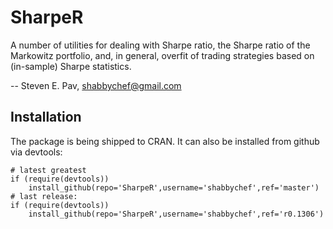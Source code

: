 # SharpeR

A number of utilities for dealing with Sharpe ratio, the Sharpe ratio of the
Markowitz portfolio, and, in general, overfit of trading strategies based on
(in-sample) Sharpe statistics.

-- Steven E. Pav, shabbychef@gmail.com

## Installation

The package is being shipped to CRAN. It can also be installed from github via devtools:

```
# latest greatest
if (require(devtools))
	install_github(repo='SharpeR',username='shabbychef',ref='master')
# last release:
if (require(devtools))
	install_github(repo='SharpeR',username='shabbychef',ref='r0.1306')
```

